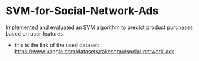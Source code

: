 # SVM-for-Social-Network-Ads
Implemented and evaluated an SVM algorithm to predict product purchases based on user features.

- this is the link of the used dataset: https://www.kaggle.com/datasets/rakeshrau/social-network-ads
